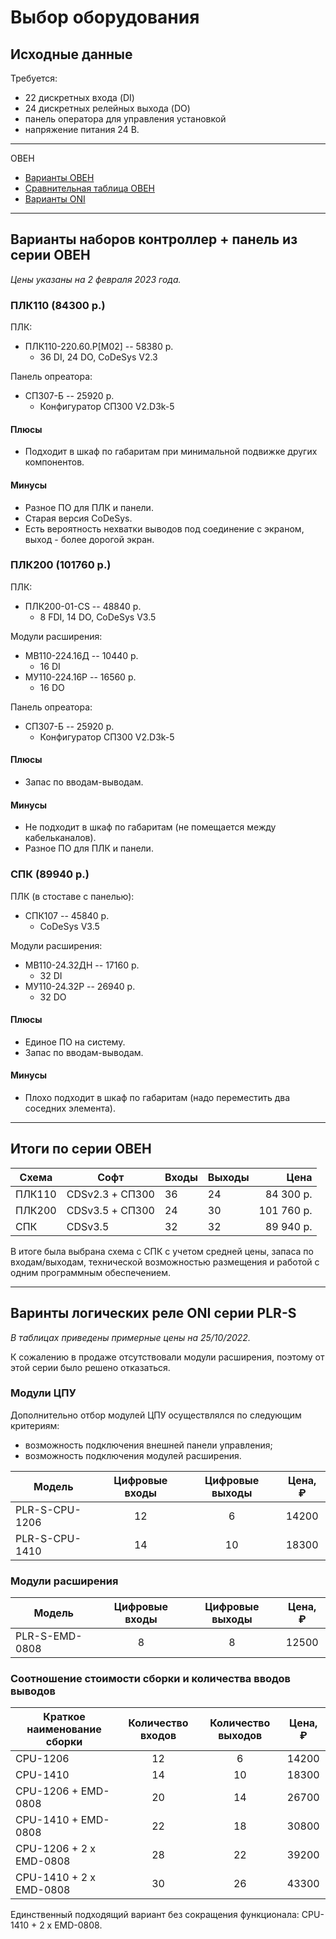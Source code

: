 # Выбор оборудования

## Исходные данные

Требуется:
* 22 дискретных входа (DI)
* 24 дискретных релейных выхода (DO)
* панель оператора для управления установкой
* напряжение питания 24 В.

---

ОВЕН
* [Варианты ОВЕН](#варианты-наборов-контроллер--панель-из-серии-овен)  
* [Сравнительная таблица ОВЕН](#итоги-по-серии-овен)
* [Варианты ONI](#варинты-логических-реле-oni-серии-plr-s)

---

## Варианты наборов контроллер + панель из серии ОВЕН

_Цены указаны на 2 февраля 2023 года._

### ПЛК110 (84300 р.)

ПЛК:
* ПЛК110-220.60.Р[М02] -- 58380 р.
  * 36 DI, 24 DO, CoDeSys V2.3

Панель опреатора:
* СП307-Б -- 25920 р.
  * Конфигуратор СП300 V2.D3k-5

#### Плюсы

* Подходит в шкаф по габаритам при минимальной подвижке других компонентов.

#### Минусы

* Разное ПО для ПЛК и панели.
* Старая версия CoDeSys.
* Есть вероятность нехватки выводов под соединение с экраном, выход - более дорогой экран.

### ПЛК200 (101760 р.)

ПЛК:
* ПЛК200-01-CS -- 48840 р.
  * 8 FDI, 14 DO, CoDeSys V3.5

Модули расширения:
* МВ110-224.16Д -- 10440 р.
  * 16 DI
* МУ110-224.16Р -- 16560 р.
  * 16 DO

Панель опреатора:
* СП307-Б -- 25920 р.
  * Конфигуратор СП300 V2.D3k-5

#### Плюсы

* Запас по вводам-выводам.

#### Минусы

* Не подходит в шкаф по габаритам (не помещается между кабельканалов).
* Разное ПО для ПЛК и панели.


### СПК (89940 р.)

ПЛК (в стоставе с панелью):
* СПК107 -- 45840 р.
  * CoDeSys V3.5

Модули расширения:
* МВ110-24.32ДН -- 17160 р.
  * 32 DI
* МУ110-24.32Р -- 26940 р.
  * 32 DO

#### Плюсы

* Единое ПО на систему.
* Запас по вводам-выводам.

#### Минусы

* Плохо подходит в шкаф по габаритам (надо переместить два соседних элемента).

---

 ## Итоги по серии ОВЕН

| Схема  | Софт            | Входы | Выходы |       Цена |
|--------|-----------------|-------|--------|-----------:|
| ПЛК110 | CDSv2.3 + СП300 | 36    | 24     |  84 300 р. |
| ПЛК200 | CDSv3.5 + СП300 | 24    | 30     | 101 760 р. |
| СПК    | CDSv3.5         | 32    | 32     |  89 940 р. |

В итоге была выбрана схема с СПК с учетом средней цены, запаса по входам/выходам, технической возможностью размещения и работой с одним программным обеспечением.

---

## Варинты логических реле ONI серии PLR-S

_В таблицах приведены примерные цены на 25/10/2022._

К сожалению в продаже отсутствовали модули расширения, поэтому от этой серии было решено отказаться.

### Модули ЦПУ

Дополнительно отбор модулей ЦПУ осуществлялся по следующим критериям:
- возможность подключения внешней панели управления;
- возможность подключения модулей расширения.

| Модель         | Цифровые входы | Цифровые выходы | Цена, ₽ |
|----------------|:--------------:|:---------------:|:-------:|
| PLR-S-CPU-1206 |       12       |        6        |  14200  |
| PLR-S-CPU-1410 |       14       |       10        |  18300  |

### Модули расширения

| Модель         | Цифровые входы | Цифровые выходы | Цена, ₽ |
|----------------|:--------------:|:---------------:|:-------:|
| PLR-S-EMD-0808 |       8        |        8        |  12500  |

### Соотношение стоимости сборки и количества вводов выводов

| Краткое наименование сборки | Количество входов | Количество выходов | Цена, ₽ |
|-----------------------------|:-----------------:|:------------------:|:-------:|
| CPU-1206                    |        12         |         6          |  14200  |
| CPU-1410                    |        14         |         10         |  18300  |
| CPU-1206 + EMD-0808         |        20         |         14         |  26700  |
| CPU-1410 + EMD-0808         |        22         |         18         |  30800  |
| CPU-1206 + 2 x EMD-0808     |        28         |         22         |  39200  |
| CPU-1410 + 2 x EMD-0808     |        30         |         26         |  43300  |

Единственный подходящий вариант без сокращения функционала: CPU-1410 + 2 x EMD-0808.
